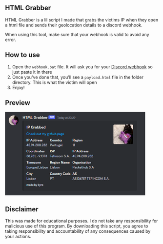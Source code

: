 ## HTML Grabber
HTML Grabber is a lil script I made that grabs the victims IP when they open a html file and sends their geolocation details to a discord webhook.

When using this tool, make sure that your webhook is valid to avoid any error.

## How to use
1. Open the `webhook.bat` file. It will ask you for your [Discord webhook](https://hookdeck.com/webhooks/platforms/how-to-get-started-with-discord-webhooks#conclusion) so just paste it in there
2. Once you've done that, you'll see a `payload.html` file in the folder directory. This is what the victim will open
3. Enjoy!

## Preview
![image](https://raw.githubusercontent.com/damnkyro/media/main/media/html-grabber-preview.png)

## Disclaimer
This was made for educational purposes. I do not take any responsibility for malicious use of this program. By downloading this script, you agree to taking responsibility and accountability of any consequences caused by your actions.
